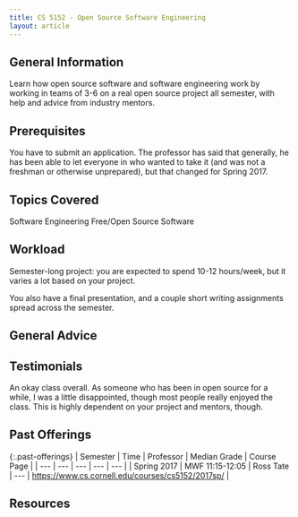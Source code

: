 ```yaml
---
title: CS 5152 - Open Source Software Engineering
layout: article
---
```


## General Information

Learn how open source software and software engineering work by working in teams of 3-6 on a real open source project all semester, with help and advice from industry mentors.

## Prerequisites

You have to submit an application. The professor has said that generally, he has been able to let everyone in who wanted to take it (and was not a freshman or otherwise unprepared), but that changed for Spring 2017.

## Topics Covered

Software Engineering
Free/Open Source Software

## Workload

Semester-long project: you are expected to spend 10-12 hours/week, but it varies a lot based on your project.

You also have a final presentation, and a couple short writing assignments spread across the semester.

## General Advice



## Testimonials

An okay class overall. As someone who has been in open source for a while, I was a little disappointed, though most people really enjoyed the class. This is highly dependent on your project and mentors, though.

## Past Offerings

{:.past-offerings}
| Semester | Time | Professor | Median Grade | Course Page |
| --- | --- | --- | --- | --- |
| Spring 2017 | MWF 11:15-12:05 | Ross Tate | --- | <https://www.cs.cornell.edu/courses/cs5152/2017sp/> |

## Resources
